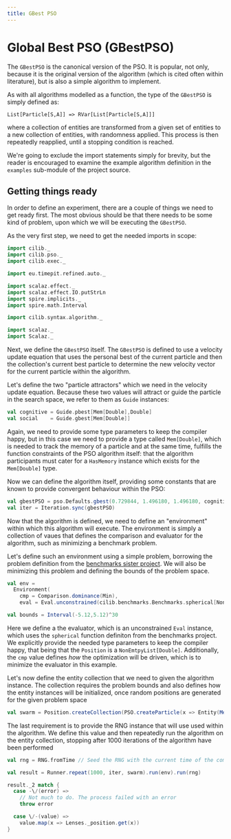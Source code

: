 ```yaml
---
title: GBest PSO
---
```


# Global Best PSO (GBestPSO)

The `GBestPSO` is the canonical version of the PSO. It is popular, not
only, because it is the original version of the algorithm (which is cited
often within literature), but is also a simple algorithm to implement.

As with all algorithms modelled as a function, the type of the `GBestPSO`
is simply defined as:

    List[Particle[S,A]] => RVar[List[Particle[S,A]]]

where a collection of entities are transformed from a given set of
entities to a new collection of entities, with randomness applied. This process
is then repeatedly reapplied, until a stopping condition is reached.

We're going to exclude the import statements simply for brevity, but the reader
is encouraged to examine the example algorithm definition in the `examples`
sub-module of the project source.

## Getting things ready

In order to define an experiment, there are a couple of things we need to
get ready first. The most obvious should be that there needs to be some kind
of problem, upon which we will be executing the `GBestPSO`.

As the very first step, we need to get the needed imports in scope:

```scala mdoc:silent
import cilib._
import cilib.pso._
import cilib.exec._

import eu.timepit.refined.auto._

import scalaz.effect._
import scalaz.effect.IO.putStrLn
import spire.implicits._
import spire.math.Interval

import cilib.syntax.algorithm._

import scalaz._
import Scalaz._
```

Next, we define the `GBestPSO` itself. The `GBestPSO` is defined to use a velocity
update equation that uses the personal best of the current particle and then the
collection's current best particle to determine the new velocity vector for the
current particle within the algorithm.

Let's define the two "particle attractors" which we need in the velocity update
equation. Because these two values will attract or guide the particle in the search
space, we refer to them as `Guide` instances:

```scala
val cognitive = Guide.pbest[Mem[Double],Double]
val social    = Guide.gbest[Mem[Double]]
```

Again, we need to provide some type parameters to keep the compiler happy, but
in this case we need to provide a type called `Mem[Double]`, which is needed to
track the memory of a particle and at the same time, fulfills the function
constraints of the PSO algorithm itself: that the algorithm participants must
cater for a `HasMemory` instance which exists for the `Mem[Double]` type.

Now we can define the algorithm itself, providing some constants that are
known to provide convergent behaviour within the PSO:

```scala
val gbestPSO = pso.Defaults.gbest(0.729844, 1.496180, 1.496180, cognitive, social)
val iter = Iteration.sync(gbestPSO)
```

Now that the algorithm is defined, we need to define an "environment"
within which this algorithm will execute. The environment is simply a
collection of vaues that defines the comparison and evaluator for the
algorithm, such as minimizing a benchmark problem.

Let's define such an environment using a simple problem, borrowing the
problem definition from the [benchmarks sister
project](https://github.com/ciren/benchmarks). We will also be
minimizing this problem and defining the bounds of the problem space.

```scala
val env =
  Environment(
    cmp = Comparison.dominance(Min),
    eval = Eval.unconstrained(cilib.benchmarks.Benchmarks.spherical[NonEmptyList, Double]))

val bounds = Interval(-5.12,5.12)^30
```

Here we define a the evaluator, which is an unconstrained `Eval`
instance, which uses the `spherical` function definiton from the
benchmarks project. We explicitly provide the needed type parameters
to keep the compiler happy, that being that the `Position` is a
`NonEmtpyList[Double]`. Additionally, the `cmp` value defines _how_
the optimization will be driven, which is to minimize the evaluator in
this example.

Let's now define the entity collection that we need to given the
algorithm instance. The collection requires the problem bounds and
also defines how the entity instances will be initialized, once random
positions are generated for the given problem space

```scala
val swarm = Position.createCollection(PSO.createParticle(x => Entity(Mem(x, x.zeroed), x)))(bounds, 20)
```

The last requirement is to provide the RNG instance that will use used within
the algorithm. We define this value and then repeatedly run the algorithm
on the entity collection, stopping after 1000 iterations of the algorithm
have been performed

```scala
val rng = RNG.fromTime // Seed the RNG with the current time of the computer

val result = Runner.repeat(1000, iter, swarm).run(env).run(rng)

result._2 match {
  case -\/(error) =>
    // Not much to do. The process failed with an error
    throw error

  case \/-(value) =>
    value.map(x => Lenses._position.get(x))
}
```
